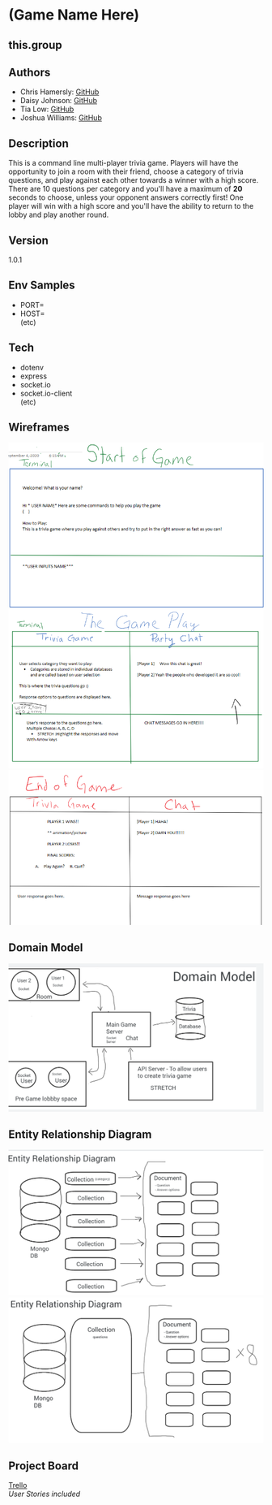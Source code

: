 # (Game Name Here)
## this.group

## Authors
- Chris Hamersly: [GitHub](https://github.com/christopherhamersly)
- Daisy Johnson: [GitHub](https://github.com/daisyjanejohnson) 
- Tia Low: [GitHub](https://github.com/TiaLow)
- Joshua Williams: [GitHub](https://github.com/jswill88)

## Description
This is a command line multi-player trivia game. Players will have the opportunity to join a room with their friend, choose a category of trivia questions, and play against each other towards a winner with a high score. There are 10 questions per category and you'll have a maximum of **20** seconds to choose, unless your opponent answers correctly first! One player will win with a high score and you'll have the ability to return to the lobby and play another round. 

## Version
1.0.1

## Env Samples
- PORT=
- HOST= <br>
(etc)

## Tech
- dotenv
- express
- socket.io
- socket.io-client <br>
(etc)

## Wireframes
![Start Game Wireframe](img/startgamewb.png)
![Game Play Wireframe](img/gameplaywb.png)
![End Game Wireframe](img/endgamewb.png)

## Domain Model
![Domain Model](img/domainModel.png)

## Entity Relationship Diagram
![Entity Relationship Diagram](img/ERD.png)
![Entity Relationship Diagram](img/ERD-2.png)

## Project Board
[Trello](https://trello.com/b/bAkFn6ZU/project-board) 
<br>
*User Stories included*







